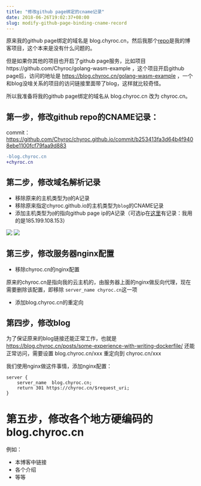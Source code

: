 ```yaml
---
title: "修改github page绑定的cname记录"
date: 2018-06-26T19:02:37+08:00
slug: modify-github-page-binding-cname-record
---
```


原来我的github page绑定的域名是 blog.chyroc.cn，然后我那个[repo](https://github.com/Chyroc/chyroc.github.io)是我的博客项目，这个本来是没有什么问题的。

但是如果你其他的项目也开启了github page服务，比如项目https://github.com/Chyroc/golang-wasm-example ，这个项目开启github page后，访问的地址是 https://blog.chyroc.cn/golang-wasm-example ，一个和blog没啥关系的项目的访问链接里面带了blog，这样就比较奇怪。

所以我准备将我的github page绑定的域名从 blog.chyroc.cn 改为 chyroc.cn。

## 第一步，修改github repo的CNAME记录：

commit：https://github.com/Chyroc/chyroc.github.io/commit/b253413fa3d64b4f9408ebe1100fcf79faa9d883

```diff
-blog.chyroc.cn
+chyroc.cn
```

## 第二步，修改域名解析记录

* 移除原来的主机类型为`@`的A记录
* 移除原来指定chyroc.github.io的主机类型为`blog`的CNAME记录
* 添加主机类型为`@`的指向github page ip的A记录（可选ip在[这里](https://help.github.com/articles/setting-up-an-apex-domain/)有记录：我用的是185.199.108.153）

![](https://media.chyroc.cn/img/blog/modify-github-page-binding-cname-record-dns-setting-2.jpg)
![](https://media.chyroc.cn/img/blog/modify-github-page-binding-cname-record-dns-setting.jpeg)

## 第三步，修改服务器nginx配置

* 移除chyroc.cn的nginx配置

原来的chyroc.cn是指向我的云主机的，由服务器上面的nginx做反向代理，现在需要删除该配置，即移除 `server_name chyroc.cn`这一项

* 添加blog.chyroc.cn的重定向

## 第四步，修改blog

为了保证原来的blog链接还能正常工作，也就是 https://blog.chyroc.cn/posts/some-experience-with-writing-dockerfile/ 还能正常访问，需要设置 blog.chyroc.cn/xxx 重定向到 chyroc.cn/xxx

我们使用nginx做这件事情，添加nginx配置：
```
server {
    server_name  blog.chyroc.cn;
    return 301 https://chyroc.cn/$request_uri;
}
```

# 第五步，修改各个地方硬编码的 blog.chyroc.cn

例如：
* 本博客中链接
* 各个介绍
* 等等